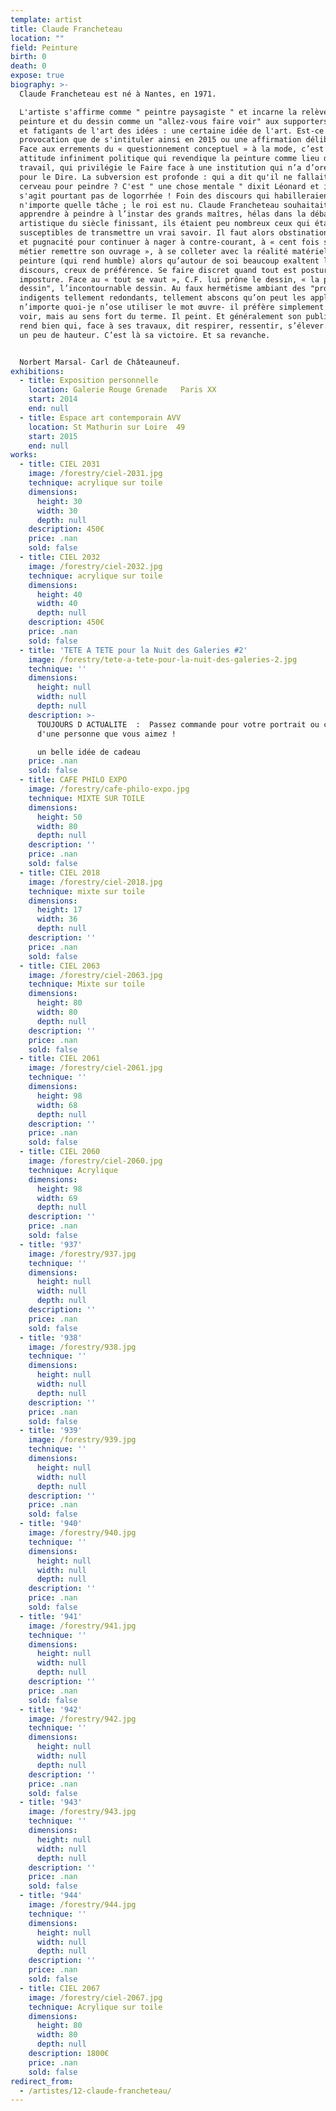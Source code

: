 ```yaml
---
template: artist
title: Claude Francheteau
location: ""
field: Peinture
birth: 0
death: 0
expose: true
biography: >-
  Claude Francheteau est né à Nantes, en 1971.

  L'artiste s'affirme comme " peintre paysagiste " et incarne la relève de la
  peinture et du dessin comme un "allez-vous faire voir" aux supporters fatigués
  et fatigants de l'art des idées : une certaine idée de l'art. Est-ce une
  provocation que de s'intituler ainsi en 2015 ou une affirmation délibérée ?
  Face aux errements du « questionnement conceptuel » à la mode, c’est une
  attitude infiniment politique qui revendique la peinture comme lieu de
  travail, qui privilégie le Faire face à une institution qui n’a d’oreilles que
  pour le Dire. La subversion est profonde : qui a dit qu'il ne fallait pas de
  cerveau pour peindre ? C'est " une chose mentale " dixit Léonard et il ne
  s'agit pourtant pas de logorrhée ! Foin des discours qui habilleraient
  n'importe quelle tâche ; le roi est nu. Claude Francheteau souhaitait
  apprendre à peindre à l’instar des grands maîtres, hélas dans la débandade
  artistique du siècle finissant, ils étaient peu nombreux ceux qui étaient
  susceptibles de transmettre un vrai savoir. Il faut alors obstination, courage
  et pugnacité pour continuer à nager à contre-courant, à « cent fois sur le
  métier remettre son ouvrage », à se colleter avec la réalité matérielle de la
  peinture (qui rend humble) alors qu’autour de soi beaucoup exaltent le
  discours, creux de préférence. Se faire discret quand tout est posture et
  imposture. Face au « tout se vaut », C.F. lui prône le dessin, « la probité du
  dessin", l’incontournable dessin. Au faux hermétisme ambiant des "propos"
  indigents tellement redondants, tellement abscons qu’on peut les appliquer à
  n’importe quoi-je n’ose utiliser le mot œuvre- il préfère simplement faire
  voir, mais au sens fort du terme. Il peint. Et généralement son public le lui
  rend bien qui, face à ses travaux, dit respirer, ressentir, s’élever. Prendre
  un peu de hauteur. C’est là sa victoire. Et sa revanche.


  Norbert Marsal- Carl de Châteauneuf.
exhibitions:
  - title: Exposition personnelle
    location: Galerie Rouge Grenade   Paris XX
    start: 2014
    end: null
  - title: Espace art contemporain AVV
    location: St Mathurin sur Loire  49
    start: 2015
    end: null
works:
  - title: CIEL 2031
    image: /forestry/ciel-2031.jpg
    technique: acrylique sur toile
    dimensions:
      height: 30
      width: 30
      depth: null
    description: 450€
    price: .nan
    sold: false
  - title: CIEL 2032
    image: /forestry/ciel-2032.jpg
    technique: acrylique sur toile
    dimensions:
      height: 40
      width: 40
      depth: null
    description: 450€
    price: .nan
    sold: false
  - title: 'TETE A TETE pour la Nuit des Galeries #2'
    image: /forestry/tete-a-tete-pour-la-nuit-des-galeries-2.jpg
    technique: ''
    dimensions:
      height: null
      width: null
      depth: null
    description: >-
      TOUJOURS D ACTUALITE  :  Passez commande pour votre portrait ou celui
      d'une personne que vous aimez !

      un belle idée de cadeau
    price: .nan
    sold: false
  - title: CAFE PHILO EXPO
    image: /forestry/cafe-philo-expo.jpg
    technique: MIXTE SUR TOILE
    dimensions:
      height: 50
      width: 80
      depth: null
    description: ''
    price: .nan
    sold: false
  - title: CIEL 2018
    image: /forestry/ciel-2018.jpg
    technique: mixte sur toile
    dimensions:
      height: 17
      width: 36
      depth: null
    description: ''
    price: .nan
    sold: false
  - title: CIEL 2063
    image: /forestry/ciel-2063.jpg
    technique: Mixte sur toile
    dimensions:
      height: 80
      width: 80
      depth: null
    description: ''
    price: .nan
    sold: false
  - title: CIEL 2061
    image: /forestry/ciel-2061.jpg
    technique: ''
    dimensions:
      height: 98
      width: 68
      depth: null
    description: ''
    price: .nan
    sold: false
  - title: CIEL 2060
    image: /forestry/ciel-2060.jpg
    technique: Acrylique
    dimensions:
      height: 98
      width: 69
      depth: null
    description: ''
    price: .nan
    sold: false
  - title: '937'
    image: /forestry/937.jpg
    technique: ''
    dimensions:
      height: null
      width: null
      depth: null
    description: ''
    price: .nan
    sold: false
  - title: '938'
    image: /forestry/938.jpg
    technique: ''
    dimensions:
      height: null
      width: null
      depth: null
    description: ''
    price: .nan
    sold: false
  - title: '939'
    image: /forestry/939.jpg
    technique: ''
    dimensions:
      height: null
      width: null
      depth: null
    description: ''
    price: .nan
    sold: false
  - title: '940'
    image: /forestry/940.jpg
    technique: ''
    dimensions:
      height: null
      width: null
      depth: null
    description: ''
    price: .nan
    sold: false
  - title: '941'
    image: /forestry/941.jpg
    technique: ''
    dimensions:
      height: null
      width: null
      depth: null
    description: ''
    price: .nan
    sold: false
  - title: '942'
    image: /forestry/942.jpg
    technique: ''
    dimensions:
      height: null
      width: null
      depth: null
    description: ''
    price: .nan
    sold: false
  - title: '943'
    image: /forestry/943.jpg
    technique: ''
    dimensions:
      height: null
      width: null
      depth: null
    description: ''
    price: .nan
    sold: false
  - title: '944'
    image: /forestry/944.jpg
    technique: ''
    dimensions:
      height: null
      width: null
      depth: null
    description: ''
    price: .nan
    sold: false
  - title: CIEL 2067
    image: /forestry/ciel-2067.jpg
    technique: Acrylique sur toile
    dimensions:
      height: 80
      width: 80
      depth: null
    description: 1800€
    price: .nan
    sold: false
redirect_from:
  - /artistes/12-claude-francheteau/
---
```


